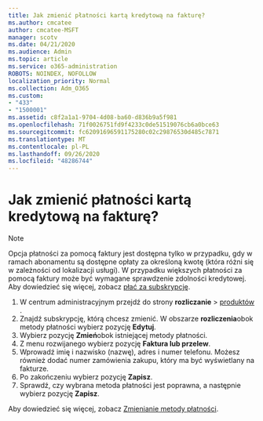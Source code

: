 ```yaml
---
title: Jak zmienić płatności kartą kredytową na fakturę?
ms.author: cmcatee
author: cmcatee-MSFT
manager: scotv
ms.date: 04/21/2020
ms.audience: Admin
ms.topic: article
ms.service: o365-administration
ROBOTS: NOINDEX, NOFOLLOW
localization_priority: Normal
ms.collection: Adm_O365
ms.custom:
- "433"
- "1500001"
ms.assetid: c8f2a1a1-9704-4d08-ba60-d836b9a5f981
ms.openlocfilehash: 71f0026751fd9f4233c0de51519076cb6a0bce63
ms.sourcegitcommit: fc62091696591175280c02c29876530d485c7871
ms.translationtype: MT
ms.contentlocale: pl-PL
ms.lasthandoff: 09/26/2020
ms.locfileid: "48286744"
---
```

# <a name="how-do-i-change-from-credit-card-payments-to-invoice"></a>Jak zmienić płatności kartą kredytową na fakturę?

> [!NOTE]
> Opcja płatności za pomocą faktury jest dostępna tylko w przypadku, gdy w ramach abonamentu są dostępne opłaty za określoną kwotę (która różni się w zależności od lokalizacji usługi). W przypadku większych płatności za pomocą faktury może być wymagane sprawdzenie zdolności kredytowej. Aby dowiedzieć się więcej, zobacz [płać za subskrypcję](https://docs.microsoft.com/microsoft-365/commerce/billing-and-payments/pay-for-your-subscription).

1. W centrum administracyjnym przejdź do strony **rozliczanie**  >  [produktów](https://go.microsoft.com/fwlink/p/?linkid=842054) .
2. Znajdź subskrypcję, którą chcesz zmienić. W obszarze **rozliczenia**obok metody płatności wybierz pozycję **Edytuj**.
3. Wybierz pozycję **Zmień**obok istniejącej metody płatności.
4. Z menu rozwijanego wybierz pozycję **Faktura lub przelew**.
5. Wprowadź imię i nazwisko (nazwę), adres i numer telefonu. Możesz również dodać numer zamówienia zakupu, który ma być wyświetlany na fakturze.
6. Po zakończeniu wybierz pozycję **Zapisz**.
7. Sprawdź, czy wybrana metoda płatności jest poprawna, a następnie wybierz pozycję **Zapisz**.

Aby dowiedzieć się więcej, zobacz [Zmienianie metody płatności](https://docs.microsoft.com/microsoft-365/commerce/billing-and-payments/change-payment-method).